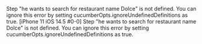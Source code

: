 Step "he wants to search for restaurant name Dolce" is not defined. You can ignore this error by setting cucumberOpts.ignoreUndefinedDefinitions as true.
[iPhone 11 iOS 14.5 #0-0] Step "he wants to search for restaurant name Dolce" is not defined. You can ignore this error by setting cucumberOpts.ignoreUndefinedDefinitions as true.